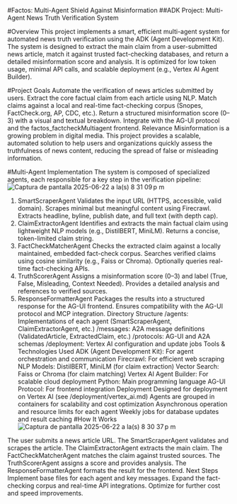 #Factos: Multi-Agent Shield Against Misinformation
##ADK Project: Multi-Agent News Truth Verification System

#Overview
This project implements a smart, efficient multi-agent system for automated news truth verification using the ADK (Agent Development Kit). The system is designed to extract the main claim from a user-submitted news article, match it against trusted fact-checking databases, and return a detailed misinformation score and analysis. It is optimized for low token usage, minimal API calls, and scalable deployment (e.g., Vertex AI Agent Builder).

#Project Goals
Automate the verification of news articles submitted by users.
Extract the core factual claim from each article using NLP.
Match claims against a local and real-time fact-checking corpus (Snopes, FactCheck.org, AP, CDC, etc.).
Return a structured misinformation score (0–3) with a visual and textual breakdown.
Integrate with the AG-UI protocol and the factos_factcheckMultiagent frontend.
Relevance
Misinformation is a growing problem in digital media. This project provides a scalable, automated solution to help users and organizations quickly assess the truthfulness of news content, reducing the spread of false or misleading information.

#Multi-Agent Implementation
The system is composed of specialized agents, each responsible for a key step in the verification pipeline:
![Captura de pantalla 2025-06-22 a la(s) 8 31 09 p m](https://github.com/user-attachments/assets/41d17fb1-c67e-4bfb-8e32-6afde992b0a1)

1. SmartScraperAgent
Validates the input URL (HTTPS, accessible, valid domain).
Scrapes minimal but meaningful content using Firecrawl.
Extracts headline, byline, publish date, and full text (with depth cap).
2. ClaimExtractorAgent
Identifies and extracts the main factual claim using lightweight NLP models (e.g., DistilBERT, MiniLM).
Returns a concise, token-limited claim string.
3. FactCheckMatcherAgent
Checks the extracted claim against a locally maintained, embedded fact-check corpus.
Searches verified claims using cosine similarity (e.g., Faiss or Chroma).
Optionally queries real-time fact-checking APIs.
4. TruthScorerAgent
Assigns a misinformation score (0–3) and label (True, False, Misleading, Context Needed).
Provides a detailed analysis and references to verified sources.
5. ResponseFormatterAgent
Packages the results into a structured response for the AG-UI frontend.
Ensures compatibility with the AG-UI protocol and MCP integration.
Directory Structure
/agents: Implementations of each agent (SmartScraperAgent, ClaimExtractorAgent, etc.)
/messages: A2A message definitions (ValidatedArticle, ExtractedClaim, etc.)
/protocols: AG-UI and A2A schemas
/deployment: Vertex AI configuration and update jobs
Tools & Technologies Used
ADK (Agent Development Kit): For agent orchestration and communication
Firecrawl: For efficient web scraping
NLP Models: DistilBERT, MiniLM (for claim extraction)
Vector Search: Faiss or Chroma (for claim matching)
Vertex AI Agent Builder: For scalable cloud deployment
Python: Main programming language
AG-UI Protocol: For frontend integration
Deployment
Designed for deployment on Vertex AI (see /deployment/vertex_ai.md)
Agents are grouped in containers for scalability and cost optimization
Asynchronous operation and resource limits for each agent
Weekly jobs for database updates and result caching
#How It Works
![Captura de pantalla 2025-06-22 a la(s) 8 30 37 p m](https://github.com/user-attachments/assets/20412a03-25fb-4b4d-8d07-1dc4d3fb6ddc)

The user submits a news article URL.
The SmartScraperAgent validates and scrapes the article.
The ClaimExtractorAgent extracts the main claim.
The FactCheckMatcherAgent matches the claim against trusted sources.
The TruthScorerAgent assigns a score and provides analysis.
The ResponseFormatterAgent formats the result for the frontend.
Next Steps
Implement base files for each agent and key messages.
Expand the fact-checking corpus and real-time API integrations.
Optimize for further cost and speed improvements.
